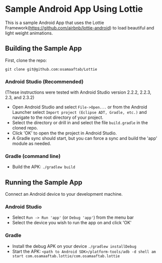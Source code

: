 Sample Android App Using Lottie
=============================

This is a sample Android App that uses the Lottie Framework(https://github.com/airbnb/lottie-android)
to load beautiful and light weight animations.

## Building the Sample App

First, clone the repo:

`git clone git@github.com:osamaaftab/Lottie`

### Android Studio (Recommended)

(These instructions were tested with Android Studio version 2.2.2, 2.2.3, 2.3, and 2.3.2)

* Open Android Studio and select `File->Open...` or from the Android Launcher select `Import project (Eclipse ADT, Gradle, etc.)` and navigate to the root directory of your project.
* Select the directory or drill in and select the file `build.gradle` in the cloned repo.
* Click 'OK' to open the the project in Android Studio.
* A Gradle sync should start, but you can force a sync and build the 'app' module as needed.

### Gradle (command line)

* Build the APK: `./gradlew build`


## Running the Sample App

Connect an Android device to your development machine.

### Android Studio

* Select `Run -> Run 'app'` (or `Debug 'app'`) from the menu bar
* Select the device you wish to run the app on and click 'OK'

### Gradle

* Install the debug APK on your device `./gradlew installDebug`
* Start the APK: `<path to Android SDK>/platform-tools/adb -d shell am start com.osamaaftab.lottie/com.osamaaftab.lottie`
